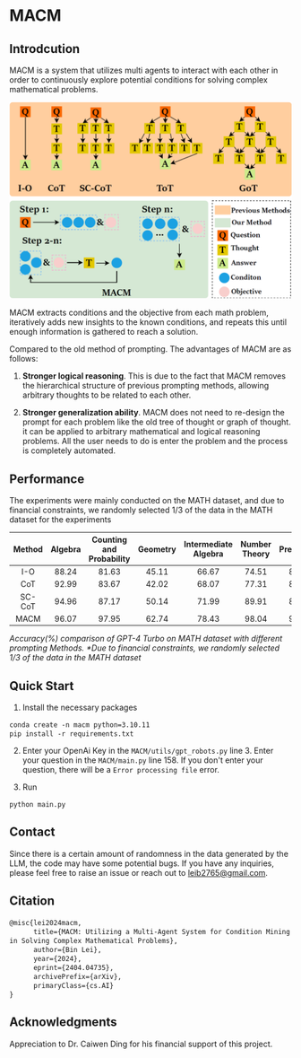 # MACM

## Introdcution

MACM is a system that utilizes multi agents to interact with each other in order to continuously explore potential conditions for solving complex mathematical problems.

<div align="center">
      <img src="Figures/Introduction.png" width="1000" >
</div>


MACM extracts conditions and the objective from each math problem, iteratively adds new insights to the known conditions, and repeats this until enough information is gathered to reach a solution.

Compared to the old method of prompting. The advantages of MACM are as follows: 

1. **Stronger logical reasoning**. This is due to the fact that MACM removes the hierarchical structure of previous prompting methods, allowing arbitrary thoughts to be related to each other.

2. **Stronger generalization ability**. MACM does not need to re-design the prompt for each problem like the old tree of thought or graph of thought. it can be applied to arbitrary mathematical and logical reasoning problems. All the user needs to do is enter the problem and the process is completely automated.

## Performance

The experiments were mainly conducted on the MATH dataset, and due to financial constraints, we randomly selected 1/3 of the data in the MATH dataset for the experiments


| Method | Algebra | Counting and Probability | Geometry | Intermediate Algebra | Number Theory | Prealgebra | Precalculus | Overall |
|:--------:|:---------:|:-------------------------:|:----------:|:----------------------:|:---------------:|:------------:|:-------------:|:---------:|
| I-O    | 88.24   | 81.63                   | 45.11    | 66.67                | 74.51         | 81.82      | 71.15       | 72.78   |
| CoT    | 92.99   | 83.67                   | 42.02    | 68.07                | 77.31         | 82.07      | 74.18       | 74.36   |
| SC-CoT | 94.96 | 87.17               | 50.14    | 71.99                | 89.91         | 86.75      | 79.67       | 80.12   |
| MACM   | 96.07   | 97.95                   | 62.74    | 78.43                | 98.04         | 94.11      | 88.46       | 87.92   |

  *Accuracy(%) comparison of GPT-4 Turbo on MATH dataset with different prompting Methods. \*Due to financial constraints, we randomly selected 1/3 of the data in the MATH dataset*

## Quick Start

1. Install the necessary packages

```
conda create -n macm python=3.10.11
pip install -r requirements.txt
```

2. Enter your OpenAi Key in the `MACM/utils/gpt_robots.py` line 3. Enter your question in the `MACM/main.py` line 158. If you don't enter your question, there will be a `Error processing file` error.

3. Run 

```
python main.py
```

## Contact

Since there is a certain amount of randomness in the data generated by the LLM, the code may have some potential bugs. 
If you have any inquiries, please feel free to raise an issue or reach out to leib2765@gmail.com.

## Citation
```
@misc{lei2024macm,
      title={MACM: Utilizing a Multi-Agent System for Condition Mining in Solving Complex Mathematical Problems}, 
      author={Bin Lei},
      year={2024},
      eprint={2404.04735},
      archivePrefix={arXiv},
      primaryClass={cs.AI}
}
```


## Acknowledgments

Appreciation to Dr. Caiwen Ding for his financial support of this project.

